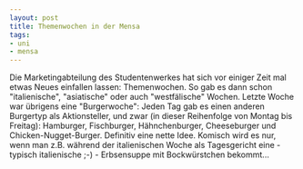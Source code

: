 ```yaml
--- 
layout: post
title: Themenwochen in der Mensa
tags: 
- uni
- mensa
---
```

Die Marketingabteilung des Studentenwerkes hat sich vor einiger Zeit mal etwas Neues einfallen lassen: Themenwochen.
So gab es dann schon "italienische", "asiatische" oder auch "westfälische" Wochen. Letzte Woche war übrigens eine "Burgerwoche": Jeden Tag gab es einen anderen Burgertyp als Aktionsteller, und zwar (in dieser Reihenfolge von Montag bis Freitag): Hamburger, Fischburger, Hähnchenburger, Cheeseburger und Chicken-Nugget-Burger.
Definitiv eine nette Idee. Komisch wird es nur, wenn man z.B. während der italienischen Woche als Tagesgericht eine - typisch italienische ;-) - Erbsensuppe mit Bockwürstchen bekommt...
